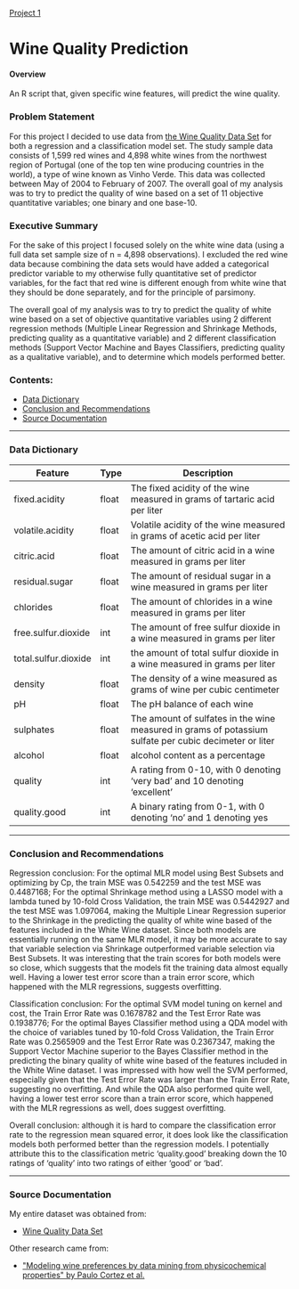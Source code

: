 [Project 1](./Final_Project_Wine_Quality_KNIGHT.Rmd)

#  Wine Quality Prediction


#### Overview

An R script that, given specific wine features, will predict the wine quality.

### Problem Statement

For this project I decided to use data from [the Wine Quality Data Set](https://archive.ics.uci.edu/ml/datasets/Wine+Quality) for both a regression and a classification model set. The study sample data consists of 1,599 red wines and 4,898 white wines from the northwest region of Portugal (one of the top ten wine producing countries in the world), a type of wine known as Vinho Verde. This data was collected between May of 2004 to February of 2007. The overall goal of my analysis was to try to predict the quality of wine based on a set of 11 objective quantitative variables; one binary and one base-10.

### Executive Summary

For the sake of this project I focused solely on the white wine data (using a full data set sample size of n = 4,898 observations). I excluded the red wine data because combining the data sets would have added a categorical predictor variable to my otherwise fully quantitative set of predictor variables, for the fact that red wine is different enough from white wine that they should be done separately, and for the principle of parsimony.

The overall goal of my analysis was to try to predict the quality of white wine based on a set of objective quantitative variables using 2 different regression methods (Multiple Linear Regression and Shrinkage Methods, predicting quality as a quantitative variable) and 2 different classification methods (Support Vector Machine and Bayes Classifiers, predicting quality as a qualitative variable), and to determine which models performed better.



### Contents:
- [Data Dictionary](#Data-Dictionary)
- [Conclusion and Recommendations](#Conclusion-and-Recommendations)
- [Source Documentation](#Source-Documentation)


---

### Data Dictionary

|Feature|Type|Description|
|---|---|---|
|fixed.acidity|float|The fixed acidity of the wine measured in grams of tartaric acid per liter|
|volatile.acidity|float|Volatile acidity of the wine measured in grams of acetic acid per liter|
|citric.acid|float|The amount of citric acid in a wine measured in grams per liter|
|residual.sugar|float|The amount of residual sugar in a wine measured in grams per liter|
|chlorides|float|The amount of chlorides in a wine measured in grams per liter|
|free.sulfur.dioxide|int|The amount of free sulfur dioxide in a wine measured in grams per liter|
|total.sulfur.dioxide|int|the amount of total sulfur dioxide in a wine measured in grams per liter|
|density|float|The density of a wine measured as grams of wine per cubic centimeter|
|pH|float|The pH balance of each wine|
|sulphates|float|The amount of sulfates in the wine measured in grams of potassium sulfate per cubic decimeter or liter|
|alcohol|float|alcohol content as a percentage|
|quality|int|A rating from 0-10, with 0 denoting ‘very bad’ and 10 denoting ‘excellent’|
|quality.good|int|A binary rating from 0-1, with 0 denoting ‘no’ and 1 denoting yes|




---


### Conclusion and Recommendations

Regression conclusion: For the optimal MLR model using Best Subsets and optimizing by Cp, the train MSE was 0.542259 and the test MSE was 0.4487168; For the optimal Shrinkage method using a LASSO model with a lambda tuned by 10-fold Cross Validation, the train MSE was 0.5442927 and the test MSE was 1.097064, making the Multiple Linear Regression superior to the Shrinkage in the predicting the quality of white wine based of the features included in the White Wine dataset. Since both models are essentially running on the same MLR model, it may be more accurate to say that variable selection via Shrinkage outperformed variable selection via Best Subsets. It was interesting that the train scores for both models were so close, which suggests that the models fit the training data almost equally well. Having a lower test error score than a train error score, which happened with the MLR regressions, suggests overfitting.

Classification conclusion: For the optimal SVM model tuning on kernel and cost, the Train Error Rate was 0.1678782 and the Test Error Rate was 0.1938776; For the optimal Bayes Classifier method using a QDA model with the choice of variables tuned by 10-fold Cross Validation, the Train Error Rate was 0.2565909 and the Test Error Rate was 0.2367347, making the Support Vector Machine superior to the Bayes Classifier method in the predicting the binary quality of white wine based of the features included in the White Wine dataset. I was impressed with how well the SVM performed, especially given that the Test Error Rate was larger than the Train Error Rate, suggesting no overfitting. And while the QDA also performed quite well, having a lower test error score than a train error score, which happened with the MLR regressions as well, does suggest overfitting.

Overall conclusion: although it is hard to compare the classification error rate to the regression mean squared error, it does look like the classification models both performed better than the regression models. I potentially attribute this to the classification metric ‘quality.good’ breaking down the 10 ratings of ‘quality’ into two ratings of either ‘good’ or ‘bad’.


---

### Source Documentation
My entire dataset was obtained from:
- [Wine Quality Data Set](https://archive.ics.uci.edu/ml/datasets/Wine+Quality)

Other research came from:
- ["Modeling wine preferences by data mining from physicochemical properties" by Paulo Cortez et al.](https://www.sciencedirect.com/science/article/abs/pii/S0167923609001377?via%3Dihub)
